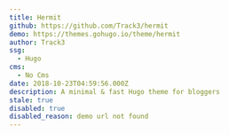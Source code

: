 ```yaml
---
title: Hermit
github: https://github.com/Track3/hermit
demo: https://themes.gohugo.io/theme/hermit
author: Track3
ssg:
  - Hugo
cms:
  - No Cms
date: 2018-10-23T04:59:56.000Z
description: A minimal & fast Hugo theme for bloggers
stale: true
disabled: true
disabled_reason: demo url not found
---
```

